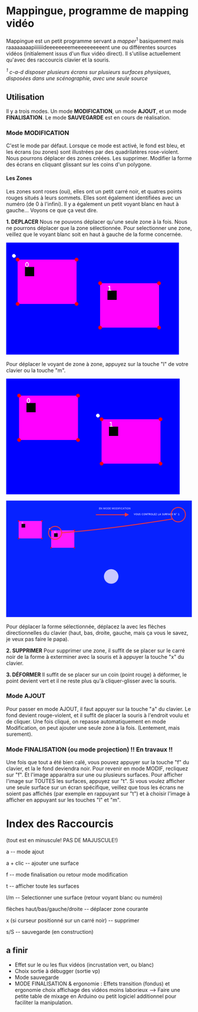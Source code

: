# Mappingue, programme de mapping vidéo

Mappingue est un petit programme servant a *mapper*<sup>1</sup> basiquement mais raaaaaaaapiiiiiiideeeeeeeemeeeeeeeeeent une ou différentes sources vidéos (initialement issus d'un flux vidéo direct). Il s'utilise actuellement qu'avec des raccourcis clavier et la souris.

*<sup>1</sup> c-a-d disposer plusieurs écrans sur plusieurs surfaces physiques, disposées dans une scénographie, avec une seule source*

## Utilisation

Il y a trois modes. Un mode **MODIFICATION**, un mode **AJOUT**, et un mode **FINALISATION**. Le mode **SAUVEGARDE** est en cours de réalisation.

### Mode MODIFICATION

C'est le mode par défaut. Lorsque ce mode est activé, le fond est bleu, et les écrans (ou zones) sont illustrées par des quadrilatères rose-violent. Nous pourrons déplacer des zones créées. Les supprimer. Modifier la forme des écrans en cliquant glissant sur les coins d'un polygone.

#### Les Zones

Les zones sont roses (oui), elles ont un petit carré noir, et quatres points rouges situés à leurs sommets. Elles sont également identifiées avec un numéro (de 0 à l'infini). Il y a également un petit voyant blanc en haut à gauche… Voyons ce que ça veut dire.

**1. DEPLACER**
Nous ne pouvons déplacer qu'une seule zone à la fois. Nous ne pourrons déplacer que la zone sélectionnée. Pour selectionner une zone, veillez que le voyant blanc soit en haut à gauche de la forme concernée.

![GitHub Logo](/img/001.png)

Pour déplacer le voyant de zone à zone, appuyez sur la touche "l" de votre clavier ou la touche "m".

![GitHub Logo](/img/002.png)

![GitHub Logo](/img/003.png)

Pour déplacer la forme sélectionnée, déplacez la avec les flèches directionnelles du clavier (haut, bas, droite, gauche, mais ça vous le savez, je veux pas faire le papa).

**2. SUPPRIMER**
Pour supprimer une zone, il suffit de se placer sur le carré noir de la forme à exterminer avec la souris  et à appuyer la touche "x" du clavier.

**3. DÉFORMER**
Il suffit de se placer sur un coin (point rouge) à déformer, le point devient vert et il ne reste plus qu'à cliquer-glisser avec la souris. 

### Mode AJOUT
Pour passer en mode AJOUT, il faut appuyer sur la touche "a" du clavier. Le fond devient rouge-violent, et il suffit de placer la souris à l'endroit voulu et de cliquer. Une fois cliqué, on repasse automatiquement en mode Modification, on peut ajouter une seule zone à la fois. (Lentement, mais surement).

### Mode FINALISATION (ou mode projection) !! En travaux !!
Une fois que tout a été bien calé, vous pouvez appuyer sur la touche "f" du clavier, et la le fond deviendra noir. Pour revenir en mode MODIF, recliquez sur "f". Et l'image apparaitra sur une ou plusieurs surfaces. Pour afficher l'image sur TOUTES les surfaces, appuyez sur "t". Si vous voulez afficher une seule surface sur un écran spécifique, veillez que tous les écrans ne soient pas affichés (par exemple en rappuyant sur "t") et à choisir l'image à afficher en appuyant sur les touches "l" et "m".

# Index des Raccourcis 
(tout est en minuscule! PAS DE MAJUSCULE!)

a -- mode ajout

a + clic -- ajouter une surface

f -- mode finalisation ou retour mode modification

t -- afficher toute les surfaces

l/m -- Selectionner une surface (retour voyant blanc ou numéro)

flèches haut/bas/gauche/droite -- déplacer zone courante

x (si curseur positionné sur un carré noir) -- supprimer

s/S -- sauvegarde (en construction)


## a finir

* Effet sur le ou les flux vidéos (incrustation vert, ou blanc)
* Choix sortie à débugger (sortie vp)
* Mode sauvegarde
* MODE FINALISATION & ergonomie : Effets transition (fondus) et ergonomie choix affichage des vidéos moins laborieux --> Faire une petite table de mixage en Arduino ou petit logiciel additionnel pour faciliter la manipulation.